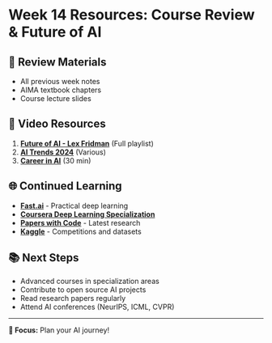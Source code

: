 # Week 14 Resources: Course Review & Future of AI

## 📖 Review Materials
- All previous week notes
- AIMA textbook chapters
- Course lecture slides

## 🎥 Video Resources
1. **[Future of AI - Lex Fridman](https://www.youtube.com/playlist?list=PLrAXtmErZgOdP_8GztsuKi9nrraNbKKp4)** (Full playlist)
2. **[AI Trends 2024](https://www.youtube.com/results?search_query=ai+trends+2024)** (Various)
3. **[Career in AI](https://www.youtube.com/watch?v=LMStgBtI7lA)** (30 min)

## 🌐 Continued Learning
- **[Fast.ai](https://www.fast.ai/)** - Practical deep learning
- **[Coursera Deep Learning Specialization](https://www.coursera.org/specializations/deep-learning)**
- **[Papers with Code](https://paperswithcode.com/)** - Latest research
- **[Kaggle](https://www.kaggle.com/)** - Competitions and datasets

## 📚 Next Steps
- Advanced courses in specialization areas
- Contribute to open source AI projects
- Read research papers regularly
- Attend AI conferences (NeurIPS, ICML, CVPR)

---
**📌 Focus:** Plan your AI journey!
